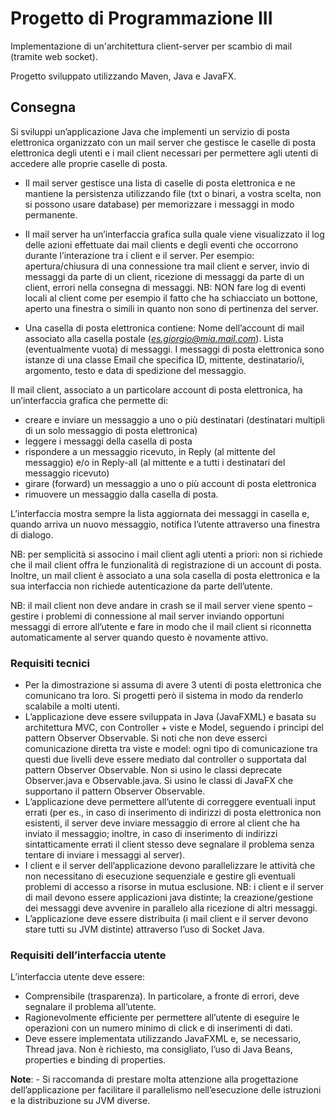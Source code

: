 # Progetto di Programmazione III

Implementazione di un'architettura client-server per scambio di mail (tramite web socket).

Progetto sviluppato utilizzando Maven, Java e JavaFX.

## Consegna
Si sviluppi un’applicazione Java che implementi un servizio di posta elettronica organizzato con un mail server che gestisce le caselle di posta elettronica degli utenti e i mail client necessari per permettere agli utenti di accedere alle proprie caselle di posta.

* Il mail server gestisce una lista di caselle di posta elettronica e ne mantiene la persistenza utilizzando file (txt o binari, a vostra scelta, non si possono usare database) per memorizzare i messaggi in modo permanente.

* Il mail server ha un’interfaccia grafica sulla quale viene visualizzato il log delle azioni effettuate dai mail clients e degli eventi che occorrono durante l’interazione tra i client e il server.
Per esempio: apertura/chiusura di una connessione tra mail client e server, invio di messaggi da parte di un client, ricezione di messaggi da parte di un client, errori nella consegna di messaggi.
NB: NON fare log di eventi locali al client come per esempio il fatto che ha schiacciato un bottone, aperto una finestra o simili in quanto non sono di pertinenza del server.

* Una casella di posta elettronica contiene:
Nome dell’account di mail associato alla casella postale (*es.giorgio@mia.mail.com*).
Lista (eventualmente vuota) di messaggi. I messaggi di posta elettronica sono istanze di una classe Email che specifica ID, mittente, destinatario/i, argomento, testo e data di spedizione del messaggio.

Il mail client, associato a un particolare account di posta elettronica, ha un’interfaccia grafica che permette di:
 - creare e inviare un messaggio a uno o più destinatari (destinatari multipli di un solo messaggio di posta elettronica)
 - leggere i messaggi della casella di posta
 - rispondere a un messaggio ricevuto, in Reply (al mittente del messaggio) e/o in Reply-all (al mittente e a tutti i destinatari del messaggio ricevuto)
 - girare (forward) un messaggio a uno o più account di posta elettronica
 - rimuovere un messaggio dalla casella di posta.

L’interfaccia mostra sempre la lista aggiornata dei messaggi in casella e, quando arriva un nuovo messaggio, notifica l’utente attraverso una finestra di dialogo.

NB: per semplicità si associno i mail client agli utenti a priori: non si richiede che il mail client offra le funzionalità di registrazione di un account di posta. Inoltre, un mail client è associato a una sola casella di posta elettronica e la sua interfaccia non richiede autenticazione da parte dell’utente.

NB: il mail client non deve andare in crash se il mail server viene spento – gestire i problemi di connessione al mail server inviando opportuni messaggi di errore all’utente e fare in modo che il mail client si riconnetta automaticamente al server quando questo è novamente attivo.

### Requisiti tecnici

* Per la dimostrazione si assuma di avere 3 utenti di posta elettronica che comunicano tra loro. Si progetti però il sistema in modo da renderlo scalabile a molti utenti.
* L’applicazione deve essere sviluppata in Java (JavaFXML) e basata su architettura MVC, con Controller + viste e Model, seguendo i principi del pattern Observer Observable. Si noti che non deve esserci comunicazione diretta tra viste e model: ogni tipo di comunicazione tra questi due livelli deve essere mediato dal controller o supportata dal pattern Observer Observable. Non si usino le classi deprecate Observer.java e Observable.java. Si usino le classi di JavaFX che supportano il pattern Observer Observable.
* L’applicazione deve permettere all’utente di correggere eventuali input errati (per es., in caso di inserimento di indirizzi di posta elettronica non esistenti, il server deve inviare messaggio di errore al client che ha inviato il messaggio; inoltre, in caso di inserimento di indirizzi sintatticamente errati il client stesso deve segnalare il problema senza tentare di inviare i messaggi al server).
* I client e il server dell’applicazione devono parallelizzare le attività che non necessitano di esecuzione sequenziale e gestire gli eventuali problemi di accesso a risorse in mutua esclusione. NB: i client e il server di mail devono essere applicazioni java distinte; la creazione/gestione dei messaggi deve avvenire in parallelo alla ricezione di altri messaggi.
* L’applicazione deve essere distribuita (i mail client e il server devono stare tutti su JVM distinte) attraverso l’uso di Socket Java.

### Requisiti dell’interfaccia utente

L’interfaccia utente deve essere:

* Comprensibile (trasparenza). In particolare, a fronte di errori, deve segnalare il problema all’utente.
* Ragionevolmente efficiente per permettere all’utente di eseguire le operazioni con un numero minimo di click e di inserimenti di dati.
* Deve essere implementata utilizzando JavaFXML e, se necessario, Thread java. Non è richiesto, ma consigliato, l’uso di Java Beans, properties e binding di properties.

**Note**: - Si raccomanda di prestare molta attenzione alla progettazione dell’applicazione per facilitare il parallelismo nell’esecuzione delle istruzioni e la distribuzione su JVM diverse. 
